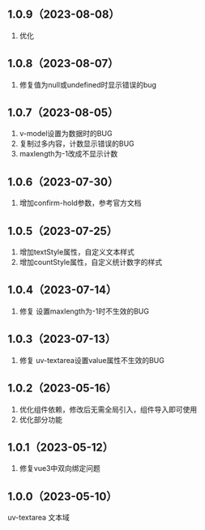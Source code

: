 ## 1.0.9（2023-08-08）
1. 优化
## 1.0.8（2023-08-07）
1. 修复值为null或undefined时显示错误的bug
## 1.0.7（2023-08-05）
1. v-model设置为数据时的BUG
2. 复制过多内容，计数显示错误的BUG
3. maxlength为-1改成不显示计数
## 1.0.6（2023-07-30）
1. 增加confirm-hold参数，参考官方文档
## 1.0.5（2023-07-25）
1. 增加textStyle属性，自定义文本样式
2. 增加countStyle属性，自定义统计数字的样式
## 1.0.4（2023-07-14）
1. 修复  设置maxlength为-1时不生效的BUG
## 1.0.3（2023-07-13）
1. 修复  uv-textarea设置value属性不生效的BUG 
## 1.0.2（2023-05-16）
1. 优化组件依赖，修改后无需全局引入，组件导入即可使用
2. 优化部分功能
## 1.0.1（2023-05-12）
1. 修复vue3中双向绑定问题
## 1.0.0（2023-05-10）
uv-textarea 文本域
